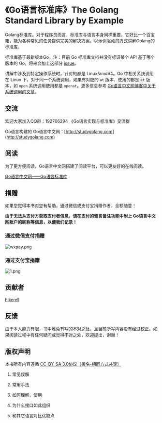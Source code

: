 # 《Go语言标准库》The Golang Standard Library by Example #

Golang标准库。对于程序员而言，标准库与语言本身同样重要，它好比一个百宝箱，能为各种常见的任务提供完美的解决方案。以示例驱动的方式讲解Golang的标准库。

标准库基于最新版本Go。注：目前 Go 标准库文档并没有标识某个 API 基于哪个版本的 Go，将来会加上这部分 [issue](https://github.com/golang/go/issues/5778)。

讲解中涉及到特定操作系统时，针对的都是 Linux/amd64。Go 中相关系统调用在 Linux 下，对于同一个系统调用，如果有对应的 `at` 版本，使用的都是 `at` 版本，如 `open` 系统调用使用都是 `openat`。更多信息参考 [Go语言中文网博客中关于系统调用的文章](http://blog.studygolang.com)。

## 交流 ##

欢迎大家加入QQ群：192706294 《Go语言实现与标准库》交流群

Go语言构建的 Go语言中文网：[http://studygolang.com](http://studygolang.com)

## 阅读 ##

为了更方便阅读，Go语言中文网搭建了阅读平台，可以更友好的在线阅读。

[Go语言中文网——Go语言标准库](http://books.studygolang.com/The-Golang-Standard-Library-by-Example)

## 捐赠 ##

如果您觉得本书对您有帮助，通过微信或支付宝捐赠作者，金额随意！

**由于无法从支付方获取支付者信息，请在支付的留言备注功能中附上 Go语言中文网账户的昵称等信息，以便我们记录！**

### 通过微信支付捐赠 ###

![wxpay.png](http://studygolang.qiniudn.com/img/wxpay.png)

### 通过支付宝捐赠 ###

![1.png](http://studygolang.qiniudn.com/170605/9d11b43988fbbb42a5da9f970a0f6818.png)

## 贡献者 ##

[hikerell](https://github.com/hikerell)

## 反馈 ##

由于本人能力有限，书中难免有写的不对之处，且目前所写内容没有经过校正。如果阅读过程中有任何疑问或觉得不对之处，欢迎提出，谢谢！

## 版权声明 ##

本书所有内容遵循 [CC-BY-SA 3.0协议（署名-相同方式共享）](http://zh.wikipedia.org/wiki/Wikipedia:CC-by-sa-3.0%E5%8D%8F%E8%AE%AE%E6%96%87%E6%9C%AC)

1. 常见误解

2. 常用手法

3. 如何理解，使用

4. 为什么接口如此组织

5. 和其它语言对比优缺点
